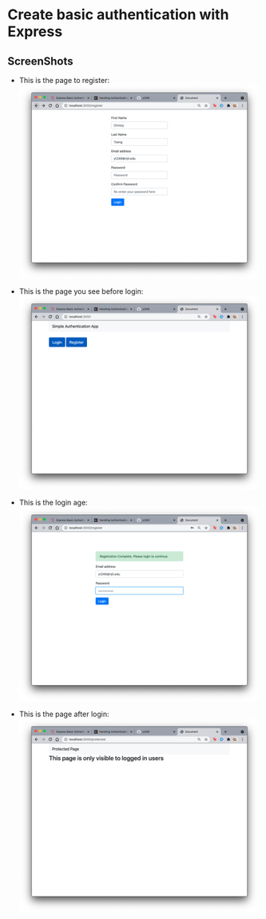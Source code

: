 # Create basic authentication with Express

## ScreenShots 

- This is the page to register: <br />
![page](https://github.com/yt249/Express-Basic-Authentication/blob/master/img/register.png)

- This is the page you see before login: <br />
![page](https://github.com/yt249/Express-Basic-Authentication/blob/master/img/before%20login.png)

- This is the login age: <br />
![page](https://github.com/yt249/Express-Basic-Authentication/blob/master/img/logging%20in.png)

- This is the page after login: <br />
![page](https://github.com/yt249/Express-Basic-Authentication/blob/master/img/after%20login.png)

